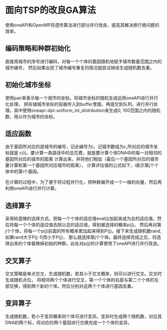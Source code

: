 
# 面向TSP的改良GA算法

使用oneAPI和OpenMP将遗传算法进行部分并行改良，提高其解决旅行商问题的效率。



## 编码策略和种群初始化
直接用城市的序号进行编码，对每一个个体的基因随机地赋予城市数量范围之内的城市编号，
然后如果出现了城市编号重复的情况就尝试继续生成随机数去重。
## 初始化城市坐标
使用pair来表示每一个城市的坐标。将城市坐标的随机生成运用oneAPI进行并行化处理，
把存储城市坐标的容器传入到buffer里面，再提交到队列，进行并行处理。其中使用oneapi::dpl::uniform_int_distribution来生成0,
100范围之内的随机数，用以作为城市的坐标。

## 适应函数
由于基因所对应的是城市的编号，记此编号为i，记城市数组为c,所对应的城市坐标就是
c(i)。要计算一条路径中的总花费，就是要计算个体DNA中的每一对相邻的基因所对应的城市的距离
计算出来，并将他们相加（最后一个基因所对应的城市要计算和第一个基因所对应城市的距离）。
计算评估值的公式如下，i表示第j个个体中的第i个基因。

在计算的过程中，为了便于将过程并行化，把种群展开成一个一维的向量，然后再利用oneAPI进行并行计算。


## 选择算子
采用轮盘赌的选择方式。把每一个个体的适应值eval(j)加起来成为总的适应值。然后将每一个个体的适应值去除以总的适应值，得到被选择的概率p(j)。
然后再对第j个个体，将每一个p(j)前面的所有概率累加起来得到P(j)。接下来生成随机数rand,如果rand大于P(j-1)而小于P(j)，
那么就选择第j个个体。最终选择完成之后，将选择出来的个体替换掉初始的种群。此处对p(j)的计算使用了oneAPI进行并行改良。
## 交叉算子
交叉策略是单点交叉，生成随机数，若其小于交叉概率，则可以进行交叉。交叉时生成随机点位，
将相邻两个个体进行交叉，第一个个体的右部与第二个个体的左部交换，得到两个新的个体。然后分别对这两个个体进行基因去重。
## 变异算子
生成随机数，若小于变异概率则个体可进行变异。变异时生成两个随机数，对应其DNA的两个标，将对应的两个基因进行交换完成一个个体的变异。